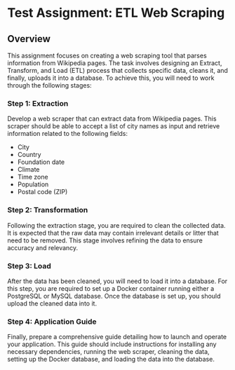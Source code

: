 # Test Assignment: ETL Web Scraping

## Overview
This assignment focuses on creating a web scraping tool that parses information from Wikipedia pages. The task involves designing an Extract, Transform, and Load (ETL) process that collects specific data, cleans it, and finally, uploads it into a database. To achieve this, you will need to work through the following stages:

### Step 1: Extraction
Develop a web scraper that can extract data from Wikipedia pages. This scraper should be able to accept a list of city names as input and retrieve information related to the following fields: 

- City
- Country
- Foundation date
- Climate
- Time zone
- Population
- Postal code (ZIP)

### Step 2: Transformation
Following the extraction stage, you are required to clean the collected data. It is expected that the raw data may contain irrelevant details or litter that need to be removed. This stage involves refining the data to ensure accuracy and relevancy.

### Step 3: Load
After the data has been cleaned, you will need to load it into a database. For this step, you are required to set up a Docker container running either a PostgreSQL or MySQL database. Once the database is set up, you should upload the cleaned data into it.

### Step 4: Application Guide
Finally, prepare a comprehensive guide detailing how to launch and operate your application. This guide should include instructions for installing any necessary dependencies, running the web scraper, cleaning the data, setting up the Docker database, and loading the data into the database. 

